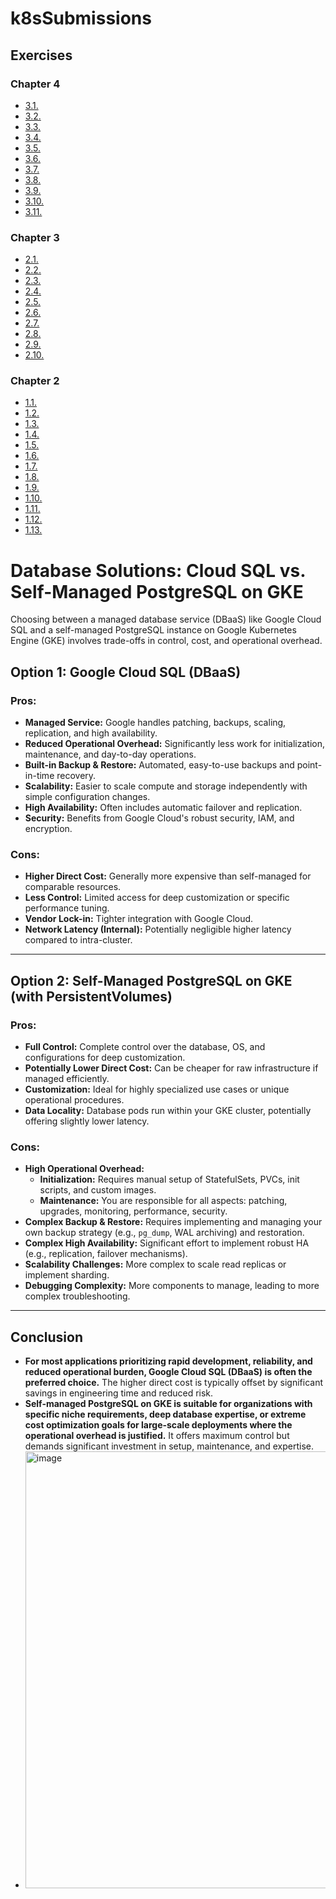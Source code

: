 # k8sSubmissions

## Exercises

### Chapter 4

- [3.1.](https://github.com/mhonganm/k8sSubmissions/releases/tag/3.1)
- [3.2.](https://github.com/mhonganm/k8sSubmissions/releases/tag/3.2)
- [3.3.](https://github.com/mhonganm/k8sSubmissions/releases/tag/3.3)
- [3.4.](https://github.com/mhonganm/k8sSubmissions/releases/tag/3.4)
- [3.5.](https://github.com/mhonganm/k8sSubmissions/releases/tag/3.5)
- [3.6.](https://github.com/mhonganm/k8sSubmissions/releases/tag/3.6)
- [3.7.](https://github.com/mhonganm/k8sSubmissions/releases/tag/3.7)
- [3.8.](https://github.com/mhonganm/k8sSubmissions/releases/tag/3.8)
- [3.9.](https://github.com/mhonganm/k8sSubmissions/releases/tag/3.9)
- [3.10.](https://github.com/mhonganm/k8sSubmissions/releases/tag/3.10)
- [3.11.](https://github.com/mhonganm/k8sSubmissions/releases/tag/3.11)
  
### Chapter 3

- [2.1.](https://github.com/mhonganm/k8sSubmissions/releases/tag/2.1)
- [2.2.](https://github.com/mhonganm/k8sSubmissions/releases/tag/2.2)
- [2.3.](https://github.com/mhonganm/k8sSubmissions/releases/tag/2.3)
- [2.4.](https://github.com/mhonganm/k8sSubmissions/releases/tag/2.4)
- [2.5.](https://github.com/mhonganm/k8sSubmissions/releases/tag/2.5)
- [2.6.](https://github.com/mhonganm/k8sSubmissions/releases/tag/2.6)
- [2.7.](https://github.com/mhonganm/k8sSubmissions/releases/tag/2.7)
- [2.8.](https://github.com/mhonganm/k8sSubmissions/releases/tag/2.8)
- [2.9.](https://github.com/mhonganm/k8sSubmissions/releases/tag/2.9)
- [2.10.](https://github.com/mhonganm/k8sSubmissions/releases/tag/2.10)

### Chapter 2

- [1.1.](https://github.com/mhonganm/k8sSubmissions/releases/tag/1.1)
- [1.2.](https://github.com/mhonganm/k8sSubmissions/releases/tag/1.2)
- [1.3.](https://github.com/mhonganm/k8sSubmissions/releases/tag/1.3)
- [1.4.](https://github.com/mhonganm/k8sSubmissions/releases/tag/1.4)
- [1.5.](https://github.com/mhonganm/k8sSubmissions/releases/tag/1.5)
- [1.6.](https://github.com/mhonganm/k8sSubmissions/releases/tag/1.6)
- [1.7.](https://github.com/mhonganm/k8sSubmissions/releases/tag/1.7)
- [1.8.](https://github.com/mhonganm/k8sSubmissions/releases/tag/1.8)
- [1.9.](https://github.com/mhonganm/k8sSubmissions/releases/tag/1.9)
- [1.10.](https://github.com/mhonganm/k8sSubmissions/releases/tag/1.10)
- [1.11.](https://github.com/mhonganm/k8sSubmissions/releases/tag/1.11)
- [1.12.](https://github.com/mhonganm/k8sSubmissions/releases/tag/1.12)
- [1.13.](https://github.com/mhonganm/k8sSubmissions/releases/tag/1.13)


# Database Solutions: Cloud SQL vs. Self-Managed PostgreSQL on GKE

Choosing between a managed database service (DBaaS) like Google Cloud SQL and a self-managed PostgreSQL instance on Google Kubernetes Engine (GKE) involves trade-offs in control, cost, and operational overhead.

## Option 1: Google Cloud SQL (DBaaS)

### Pros:
* **Managed Service:** Google handles patching, backups, scaling, replication, and high availability.
* **Reduced Operational Overhead:** Significantly less work for initialization, maintenance, and day-to-day operations.
* **Built-in Backup & Restore:** Automated, easy-to-use backups and point-in-time recovery.
* **Scalability:** Easier to scale compute and storage independently with simple configuration changes.
* **High Availability:** Often includes automatic failover and replication.
* **Security:** Benefits from Google Cloud's robust security, IAM, and encryption.

### Cons:
* **Higher Direct Cost:** Generally more expensive than self-managed for comparable resources.
* **Less Control:** Limited access for deep customization or specific performance tuning.
* **Vendor Lock-in:** Tighter integration with Google Cloud.
* **Network Latency (Internal):** Potentially negligible higher latency compared to intra-cluster.

---

## Option 2: Self-Managed PostgreSQL on GKE (with PersistentVolumes)

### Pros:
* **Full Control:** Complete control over the database, OS, and configurations for deep customization.
* **Potentially Lower Direct Cost:** Can be cheaper for raw infrastructure if managed efficiently.
* **Customization:** Ideal for highly specialized use cases or unique operational procedures.
* **Data Locality:** Database pods run within your GKE cluster, potentially offering slightly lower latency.

### Cons:
* **High Operational Overhead:**
    * **Initialization:** Requires manual setup of StatefulSets, PVCs, init scripts, and custom images.
    * **Maintenance:** You are responsible for all aspects: patching, upgrades, monitoring, performance, security.
* **Complex Backup & Restore:** Requires implementing and managing your own backup strategy (e.g., `pg_dump`, WAL archiving) and restoration.
* **Complex High Availability:** Significant effort to implement robust HA (e.g., replication, failover mechanisms).
* **Scalability Challenges:** More complex to scale read replicas or implement sharding.
* **Debugging Complexity:** More components to manage, leading to more complex troubleshooting.

---

## Conclusion

* **For most applications prioritizing rapid development, reliability, and reduced operational burden, Google Cloud SQL (DBaaS) is often the preferred choice.** The higher direct cost is typically offset by significant savings in engineering time and reduced risk.
* **Self-managed PostgreSQL on GKE is suitable for organizations with specific niche requirements, deep database expertise, or extreme cost optimization goals for large-scale deployments where the operational overhead is justified.** It offers maximum control but demands significant investment in setup, maintenance, and expertise.
* <img width="1207" height="699" alt="image" src="https://github.com/user-attachments/assets/36fe966e-4975-458e-acf5-be88f4929132" />

